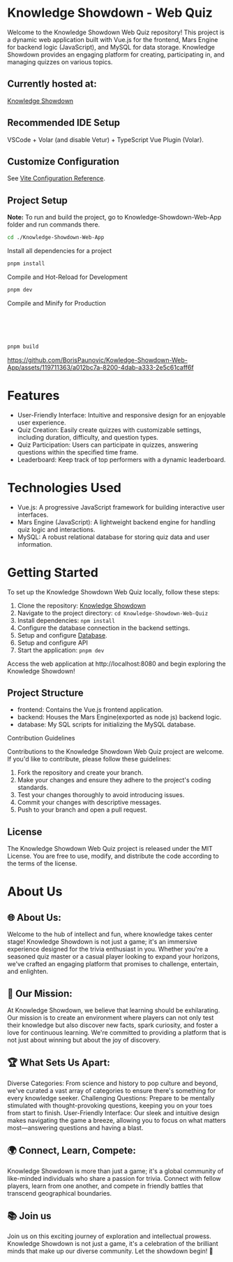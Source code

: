 



# Knowledge Showdown - Web Quiz

Welcome to the Knowledge Showdown Web Quiz repository! This project is a dynamic web application built with Vue.js for the frontend, Mars Engine for backend logic (JavaScript), and MySQL for data storage. Knowledge Showdown provides an engaging platform for creating, participating in, and managing quizzes on various topics.

## Currently hosted at:

  [Knowledge Showdown](http://226d123.e2.mars-hosting.com/)

 

## Recommended IDE Setup

VSCode + Volar (and disable Vetur) + TypeScript Vue Plugin (Volar).

## Customize Configuration

See [Vite Configuration Reference](https://vitejs.dev/config/).

## Project Setup

**Note:** To run and build the project, go to Knowledge-Showdown-Web-App folder and run commands there.

```bash
cd ./Knowledge-Showdown-Web-App
```
Install all dependencies for a project


```bash
pnpm install
```
Compile and Hot-Reload for Development


```bash
pnpm dev
```
Compile and Minify for Production

```bash





pnpm build
```

https://github.com/BorisPaunovic/Kowledge-Showdown-Web-App/assets/119711363/a012bc7a-8200-4dab-a333-2e5c61caff6f

# Features

   * User-Friendly Interface: Intuitive and responsive design for an enjoyable user experience.
   * Quiz Creation: Easily create quizzes with customizable settings, including duration, difficulty, and question types.
   * Quiz Participation: Users can participate in quizzes, answering questions within the specified time frame.
   * Leaderboard: Keep track of top performers with a dynamic leaderboard.

# Technologies Used

   * Vue.js: A progressive JavaScript framework for building interactive user interfaces.
   * Mars Engine (JavaScript): A lightweight backend engine for handling quiz logic and interactions.
   * MySQL: A robust relational database for storing quiz data and user information.

# Getting Started

To set up the Knowledge Showdown Web Quiz locally, follow these steps:

   1. Clone the repository: [Knowledge Showdown](https://github.com/BorisPaunovic/Kowledge-Showdown-Web-App.git)
   2. Navigate to the project directory: ```cd Knowledge-Showdown-Web-Quiz```
   3. Install dependencies: ```npm install```
   4. Configure the database connection in the backend settings.
   5. Setup and configure [Database](https://github.com/BorisPaunovic/School-Management-System-Database).
   6. Setup and configure API  
   7. Start the application: ```pnpm dev``` 

Access the web application at http://localhost:8080 and begin exploring the Knowledge Showdown!

## Project Structure

   * frontend: Contains the Vue.js frontend application.
   * backend: Houses the Mars Engine(exported as node js) backend logic.
   * database: My SQL scripts for initializing the MySQL database.

Contribution Guidelines

Contributions to the Knowledge Showdown Web Quiz project are welcome. If you'd like to contribute, please follow these guidelines:

   1. Fork the repository and create your branch.
   2. Make your changes and ensure they adhere to the project's coding standards.
   3. Test your changes thoroughly to avoid introducing issues.
   4. Commit your changes with descriptive messages.
   5. Push to your branch and open a pull request.

## License

The Knowledge Showdown Web Quiz project is released under the MIT License. You are free to use, modify, and distribute the code according to the terms of the license.

# About Us
## 🌐 About Us:

Welcome to the hub of intellect and fun, where knowledge takes center stage! Knowledge Showdown is not just a game; it's an immersive experience designed for the trivia enthusiast in you. Whether you're a seasoned quiz master or a casual player looking to expand your horizons, we've crafted an engaging platform that promises to challenge, entertain, and enlighten.
## 🧠 Our Mission:

At Knowledge Showdown, we believe that learning should be exhilarating. Our mission is to create an environment where players can not only test their knowledge but also discover new facts, spark curiosity, and foster a love for continuous learning. We're committed to providing a platform that is not just about winning but about the joy of discovery.
## 🏆 What Sets Us Apart:

Diverse Categories: From science and history to pop culture and beyond, we've curated a vast array of categories to ensure there's something for every knowledge seeker. Challenging Questions: Prepare to be mentally stimulated with thought-provoking questions, keeping you on your toes from start to finish. User-Friendly Interface: Our sleek and intuitive design makes navigating the game a breeze, allowing you to focus on what matters most—answering questions and having a blast.
## 🌍 Connect, Learn, Compete:

Knowledge Showdown is more than just a game; it's a global community of like-minded individuals who share a passion for trivia. Connect with fellow players, learn from one another, and compete in friendly battles that transcend geographical boundaries.
## 📚 Join us

Join us on this exciting journey of exploration and intellectual prowess. Knowledge Showdown is not just a game, it's a celebration of the brilliant minds that make up our diverse community. Let the showdown begin! 🚀
 

